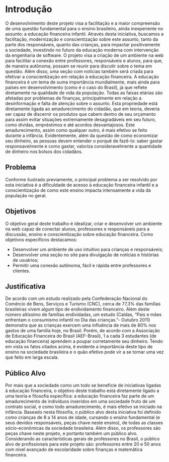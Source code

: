 # Introdução

O desenvolvimento deste projeto visa a facilitação e a maior compreensão de uma questão fundamental para o ensino brasileiro, ainda inexperiente no assunto: a educação financeira infantil. Através desta iniciativa, buscamos a facilitação, modernização e conscientização sobre este assunto, tanto da parte dos responsáveis, quanto das crianças, para impactar positivamente a sociedade, investindo no futuro da educação moderna com intervenção da engenharia de software.
O projeto visa a criação de um ambiente na web para facilitar a conexão entre professores, responsáveis e alunos,  para que, de maneira autônoma, possam se reunir para discutir sobre o tema em questão. Além disso, uma seção com notícias também será criada para efetivar a conscientização em relação à educação financeira.
A educação financeira é um tema de suma importância mundialmente, mais ainda para países em desenvolvimento (como é o caso do Brasil), já que reflete diretamente na qualidade de vida da população. Todas as faixas etárias são afetadas por problemas de finanças, principalmente em relação a desinformação e falta de atenção sobre o assunto. Esta propriedade está diretamente ligada ao amadurecimento do cidadão, que em teoria, deveria ser capaz de discernir os produtos que cabem dentro de seu orçamento para assim evitar situações extremamente desagradáveis em seu futuro, como dívidas, empréstimos e até acordos desvantajosos. Este amadurecimento, assim como qualquer outro, é mais efetivo se feito durante a infância. 
Evidentemente, além da questão de como economizar seu dinheiro, as pessoas devem entender o porquê de fazê-lo: saber gastar responsavelmente e como gastar, valoriza consideravelmente a quantidade de dinheiro nos bolsos dos cidadãos.

## Problema

Conforme ilustrado previamente, o principal problema a ser resolvido por esta iniciativa é a dificuldade de acesso à educação financeira infantil e a conscientização de como este ensino impacta intensamente a vida da população no geral.

## Objetivos

O objetivo geral deste trabalho é idealizar, criar e desenvolver um ambiente na web capaz de conectar alunos, professores e responsáveis para a discussão, ensino e conscientização sobre educação financeira.
Como objetivos específicos destacamos:

* Desenvolver um ambiente de uso intuitivo para crianças e responsáveis;
* Desenvolver uma seção no site para divulgação de notícias e histórias de usuários;
* Permitir uma conexão autônoma, fácil e rápida entre professores e clientes.

## Justificativa

De acordo com um estudo realizado pela Confederação Nacional do Comércio de Bens, Serviços e Turismo (CNC), cerca de 77,3% das famílias brasileiras vivem algum tipo de endividamento financeiro. Além deste número altíssimo de famílias endividadas, um estudo (Caldas, “Pais e mães enfrentam o consumismo infantil no Dia das crianças.”- Outubro 2011) demonstra que as crianças exercem uma influência de mais de 80% nos gastos de uma família hoje, no Brasil. Porém, de acordo com a Associação de Educação Financeira do Brasil (AEF-Brasil), 1 a cada 3 estudantes (de educação financeira) aprendem a poupar corretamente seu dinheiro.
Tendo em vista os fatos citados acima, é evidente a importância deste tipo de ensino na sociedade brasileira e o quão efetivo pode vir a se tornar uma vez que feito em larga escala.

## Público Alvo

Por mais que a sociedade como um todo se beneficie de iniciativas ligadas à educação financeira, o objetivo deste trabalho está diretamente ligado a uma teoria e filosofia específica: a educação financeira faz parte de um amadurecimento de indivíduos inseridos em uma sociedade fruto de um contrato social, e como todo amadurecimento, é mais efetivo se iniciado na infância.
Baseado nesta filosofia, o público alvo desta iniciativa foi definido como crianças de 8 a 14 anos de idade, cursando o ensino fundamental (e seus devidos responsáveis, peças chave neste ensino), de todas as classes sócio-econômicas da sociedade brasileira.
Além disso, os professores são peças chave neste projeto, e portanto também um público alvo. Considerando as características gerais de professores no Brasil, o público alvo de profissionais para este projeto são: professores entre 20 e 50 anos com nível avançado de escolaridade sobre finanças e matemática financeira.

